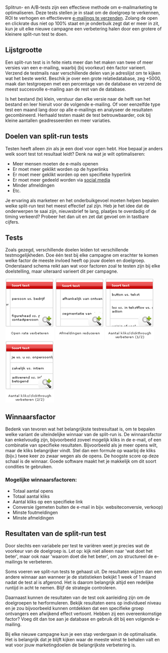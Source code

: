 Splitrun- en A/B-tests zijn een effectieve methode om e-mailmarketing te
optimaliseren. Deze tests stellen je in staat om de doelgroep te
verkennen, ROI te verhogen en effectievere [e-mailings te
verzenden](./send-emailings-to-relations.md "E-mailings verzenden").
Zolang de open en clickrate dus niet op 100% staat en je onderbuik zegt
dat er meer in zit, kun je uit elke nieuwe campagne een verbetering
halen door een grotere of kleinere split-run test te doen.

Lijstgrootte
------------

Een split-run test is in feite niets meer dan het maken van twee of meer
versies van een e-mailing, waarbij (bij voorkeur) één factor varieert.
Verzend de testmails naar verschillende delen van je adreslijst om te
kijken wat het beste werkt. Beschik je over een grote relatiedatabase,
zeg +5000, maak dan testgroepen met een percentage van de database en
verzend de meest succesvolle e-mailing aan de rest van de database.

Is het bestand (te) klein, verstuur dan elke versie naar de helft van
het bestand en leer hieruit voor de volgende e-mailing. Of voer
eenzelfde type test een maand lang door op alle e-mailings en analyseer
de resultaten gecombineerd. Herhaald testen maakt de test
betrouwbaarder, ook bij kleine aantallen geadresseerden en meer
variaties.

Doelen van split-run tests
--------------------------

Testen heeft alleen zin als je een doel voor ogen hebt. Hoe bepaal je
anders welk soort test tot resultaat leidt? Denk na wat je wilt
optimaliseren:

-   Meer mensen moeten de e-mails openen
-   Er moet meer geklikt worden op de hyperlinks
-   Er moet meer geklikt worden op een specifieke hyperlink
-   Er moet meer gedeeld worden via [social
    media](./integration-with-social-media.md "Integratie met social media")
-   Minder afmeldingen
-   Etc.

Je ervaring als marketeer en het onderbuikgevoel moeten helpen bepalen
welke split-run test het meest effectief zal zijn. Heb je het idee dat
de onderwerpen te saai zijn, nieuwsbrief te lang, plaatjes te overdadig
of de timing verkeerd? Probeer het dan uit en zet dat gevoel om in
tastbare cijfers.

Tests
-----

Zoals gezegd, verschillende doelen leiden tot verschillende
testmogelijkheden. Doe één test bij elke campagne om erachter te komen
welke factor de meeste invloed heeft op jouw doelen en doelgroep.
Onderstaand schema reikt aan wat voor factoren zoal te testen zijn bij
elke doelstelling, maar uiteraard varieert dit per campagne.

[![klik voor een grotere versie](../images/open-rate-verbeteren-thumb.jpg "Klik voor een grotere versie")](../images/open-rate-verbeteren.jpg "open rate verbeteren")
[![afmeldingen reduceren thumb](../images/afmeldingen-reduceren-thumb.jpg)](../images/afmeldingen-reduceren.jpg "afmeldingen reduceren")
[![klik voor een grotere versie](../images/aantal-kliks-verbeteren-thumb.jpg "Klik voor een grotere versie")](../images/aantal-kliks-verbeteren.jpg "aantal kliks verbeteren")
[![klik voor een grotere versie](../images/aantal-kliks-verbeteren-thumb2.jpg "Klik voor een grotere versie")](../images/aantal-kliks-verbeteren2.jpg "aantal kliks verbeteren2")

Winnaarsfactor
--------------

Bedenk van tevoren wat het belangrijkste testresultaat is, om te bepalen
welke variant de uiteindelijke winnaar van de split-run is. De
winnaarsfactor kan enkelvoudig zijn, bijvoorbeeld zoveel mogelijk kliks
in de e-mail, of een combinatie van specifieke resultaten. Bijvoorbeeld
als je meer opens wilt, maar de kliks belangrijker vindt. Stel dan een
formule op waarbij de kliks (bijv.) twee keer zo zwaar wegen als de
opens. De hoogste score op deze schaal is de winnaar. Goede software
maakt het je makkelijk om dit soort condities te gebruiken.

### Mogelijke winnaarsfactoren:

-   Totaal aantal opens
-   Totaal aantal kliks
-   Aantal kliks op een specifieke link
-   Conversie (gemeten buiten de e-mail in bijv. websiteconversie,
    verkoop)
-   Minste foutmeldingen
-   Minste afmeldingen

Resultaten van de split-run test
--------------------------------

Door slechts een variabele per test te variëren weet je precies wat de
voorkeur van de doelgroep is. Let op: kijk niet alleen naar 'wat doet
het beter', maar ook naar 'waarom doet die het beter', om zo structureel
de e-mailings te verbeteren.

Soms voeren we split-run tests te gehaast uit. De resultaten wijzen dan
een andere winnaar aan wanneer je de statistieken bekijkt 1 week of 1
maand nadat de test al is afgerond. Het is daarom belangrijk altijd een
redelijke runtijd in acht te nemen. Blijf de strategie controleren.

Daarnaast kunnen de resultaten van de test ook aanleiding zijn om de
doelgroepen te herformuleren. Bekijk resultaten eens op individueel
niveau en je zou bijvoorbeeld kunnen ontdekken dat een specifieke groep
ontvangers een afwijkend effect vertoont. Hebben zij een overeenkomstige
factor? Voeg dit dan toe aan je database en gebruik dit bij een volgende
e-mailing.

Bij elke nieuwe campagne kun je een stap verdergaan in de optimalisatie.
Het is belangrijk dat je blijft kijken waar de meeste winst te behalen
valt en wat voor jouw marketingdoelen de belangrijkste verbetering is.

